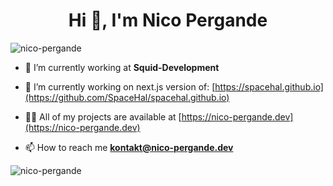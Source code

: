 <h1 align="center">Hi 👋, I'm Nico Pergande</h1>
<p align="left"> <img src="https://komarev.com/ghpvc/?username=nico-pergande&label=Profile%20views&color=0e75b6&style=flat" alt="nico-pergande" /> </p>

- 🔭 I’m currently working at **Squid-Development**
- 🌱 I’m currently working on next.js version of: [https://spacehal.github.io](https://github.com/SpaceHal/spacehal.github.io)

- 👨‍💻 All of my projects are available at [https://nico-pergande.dev](https://nico-pergande.dev)

- 📫 How to reach me **kontakt@nico-pergande.dev**

<p><img align="center" src="https://github-readme-stats.vercel.app/api/top-langs?username=nico-pergande&show_icons=true&locale=en&layout=compact" alt="nico-pergande" /></p>
